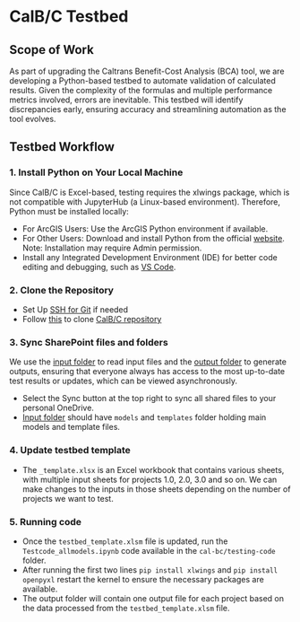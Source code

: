 # CalB/C Testbed 

## Scope of Work 
As part of upgrading the Caltrans Benefit-Cost Analysis (BCA) tool, we are developing a Python-based testbed to automate validation of calculated results. Given the complexity of the formulas and multiple performance metrics involved, errors are inevitable. This testbed will identify discrepancies early, ensuring accuracy and streamlining automation as the tool evolves.

## Testbed Workflow
### 1. Install Python on Your Local Machine
Since CalB/C is Excel-based, testing requires the xlwings package, which is not compatible with JupyterHub (a Linux-based environment). Therefore, Python must be installed locally:
- For ArcGIS Users: Use the ArcGIS Python environment if available.
- For Other Users: Download and install Python from the official [website](https://www.python.org/downloads/windows/). Note: Installation may require Admin permission.
- Install any Integrated Development Environment (IDE) for better code editing and debugging, such as [VS Code](https://code.visualstudio.com/).

### 2. Clone the Repository 
- Set Up [SSH for Git](https://docs.github.com/en/authentication/connecting-to-github-with-ssh/adding-a-new-ssh-key-to-your-github-account) if needed 
- Follow [this](https://docs.github.com/en/repositories/creating-and-managing-repositories/cloning-a-repository)  to clone [CalB/C repository](https://github.com/cal-itp/cal-bc)

### 3. Sync SharePoint files and folders
We use the [input folder](https://caltrans.sharepoint.com/:f:/r/sites/DOTHQPMPCalBCUpdate/Shared%20Documents/General/Testbed/Input?csf=1&web=1&e=JVfrJX) to read input files and the [output folder](https://caltrans.sharepoint.com/:f:/r/sites/DOTHQPMPCalBCUpdate/Shared%20Documents/General/Testbed/Output?csf=1&web=1&e=VBAYtZ)  to generate outputs, ensuring that everyone always has access to the most up-to-date test results or updates, which can be viewed asynchronously.
- Select the Sync button at the top right to sync all shared files to your personal OneDrive.
- [Input folder](https://caltrans.sharepoint.com/:f:/r/sites/DOTHQPMPCalBCUpdate/Shared%20Documents/General/Testbed/Input?csf=1&web=1&e=JVfrJX) should have `models` and `templates` folder holding main models and template files.

### 4. Update testbed template 
- The `_template.xlsx` is an Excel workbook that contains various sheets, with multiple input sheets for projects 1.0, 2.0, 3.0 and so on. We can make changes to the inputs in those sheets depending on the number of projects we want to test. 

### 5. Running code 
- Once the `testbed_template.xlsm` file is updated, run the `Testcode_allmodels.ipynb` code available in the `cal-bc/testing-code` folder.
- After running the first two lines `pip install xlwings` and `pip install openpyxl` restart the kernel to ensure the necessary packages are available. 
- The output folder will contain one output file for each project based on the data processed from the `testbed_template.xlsm` file.


